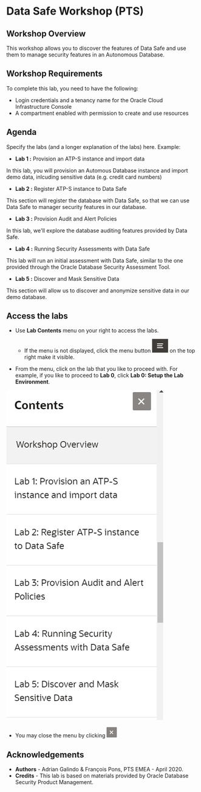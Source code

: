 # Data Safe Workshop (PTS) #

## Workshop Overview ##

This workshop allows you to discover the features of Data Safe and use them to manage security features in an Autonomous Database.

## Workshop Requirements

To complete this lab, you need to have the following:
* Login credentials and a tenancy name for the Oracle Cloud Infrastructure Console
* A compartment enabled with permission to create and use resources

## Agenda

Specify the labs (and a longer explanation of the labs) here. Example:


- **Lab 1 :** Provision an ATP-S instance and import data

In this lab, you will provision an Automous Database instance and import demo data, inlcuding sensitive data (e.g. credit card numbers)

- **Lab 2 :** Register ATP-S instance to Data Safe

This section will register the database with Data Safe, so that we can use Data Safe to manager security features in our database.

- **Lab 3 :** Provision Audit and Alert Policies

In this lab, we'll explore the database auditing features provided by Data Safe.

- **Lab 4 :** Running Security Assessments with Data Safe

This lab will run an initial assessment with Data Safe, similar to the one provided through the Oracle Database Security Assessment Tool.

- **Lab 5 :** Discover and Mask Sensitive Data

This section will allow us to discover and anonymize sensitive data in our demo database.

## Access the labs ##

- Use **Lab Contents** menu on your right to access the labs.
    - If the menu is not displayed, click the menu button ![](./images/menu-button.png) on the top right  make it visible.

- From the menu, click on the lab that you like to proceed with. For example, if you like to proceed to **Lab 0**, click **Lab 0: Setup the Lab Environment**.

![](./images/menu.png "")

- You may close the menu by clicking ![](./images/menu-close.png "")

## Acknowledgements

- **Authors** - Adrian Galindo & François Pons, PTS EMEA - April 2020.
- **Credits** - This lab is based on materials provided by Oracle Database Security Product Management.
